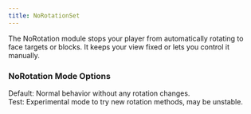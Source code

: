 ```yaml
---
title: NoRotationSet
---
```

The NoRotation module stops your player from automatically rotating to face targets or blocks. It keeps your view fixed or lets you control it manually.

### NoRotation Mode Options
Default: Normal behavior without any rotation changes.  
Test: Experimental mode to try new rotation methods, may be unstable.

